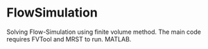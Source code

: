 # FlowSimulation
Solving Flow-Simulation using finite volume method.
The main code requires FVTool and MRST to run.
MATLAB.

